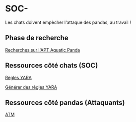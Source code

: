 # SOC-
Les chats doivent empêcher l'attaque des pandas, au travail !

## Phase de recherche 
[Recherches sur l'APT Aquatic Panda](https://docs.google.com/document/d/1Rhbmiecq1dBvk9-rk8XGxEKZDekC7NUwaSPrBRcon6U/edit)



## Ressources côté chats (SOC)

[Règles YARA](https://github.com/Neo23x0/Loki)

[Générer des règles YARA](https://github.com/Neo23x0/yarGen)


## Ressources côté pandas (Attaquants)

[ATM](https://github.com/redcanaryco/atomic-red-team)

